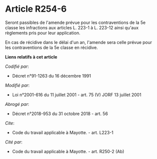 # Article R254-6

Seront passibles de l'amende prévue pour les contraventions de la 5e classe les infractions aux articles L. 223-1 à L. 223-12
ainsi qu'aux règlements pris pour leur application. 

En cas de récidive dans le délai d'un an, l'amende sera celle prévue pour les contraventions de la 5e classe en récidive.

**Liens relatifs à cet article**

_Codifié par_:

  - Décret n°91-1263 du 16 décembre 1991

_Modifié par_:

  - Loi n°2001-616 du 11 juillet 2001 - art. 75 (V) JORF 13 juillet 2001

_Abrogé par_:

  - Décret n°2018-953 du 31 octobre 2018 - art. 56

_Cite_:

  - Code du travail applicable à Mayotte. - art. L223-1

_Cité par_:

  - Code du travail applicable à Mayotte. - art. R250-2 (Ab)
